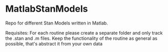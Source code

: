 MatlabStanModels
================

Repo for different Stan Models written in Matlab.

Requisites:
For each routine please create a separate folder and only track the .stan and .m files.
Keep the functionality of the routine as general as possible, that's abstract it from your own data
